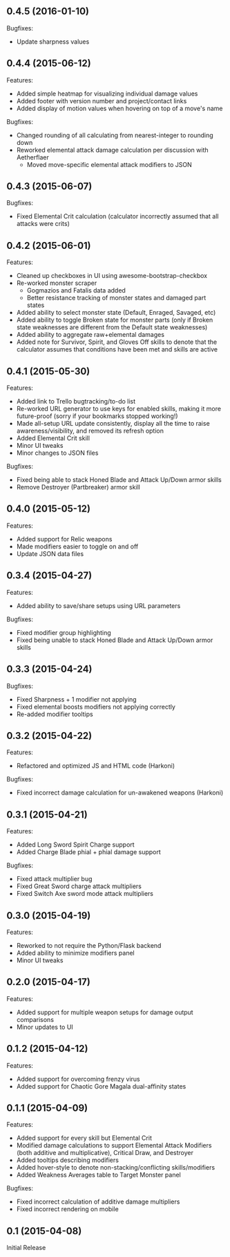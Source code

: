 ## 0.4.5 (2016-01-10)
Bugfixes:

- Update sharpness values

## 0.4.4 (2015-06-12)
Features:

- Added simple heatmap for visualizing individual damage values
- Added footer with version number and project/contact links
- Added display of motion values when hovering on top of a move's name

Bugfixes:

- Changed rounding of all calculating from nearest-integer to rounding down
- Reworked elemental attack damage calculation per discussion with Aetherflaer
  - Moved move-specific elemental attack modifiers to JSON

## 0.4.3 (2015-06-07)
Bugfixes:

- Fixed Elemental Crit calculation (calculator incorrectly assumed that all attacks were crits)

## 0.4.2 (2015-06-01)
Features:

- Cleaned up checkboxes in UI using awesome-bootstrap-checkbox
- Re-worked monster scraper
  - Gogmazios and Fatalis data added
  - Better resistance tracking of monster states and damaged part states
- Added ability to select monster state (Default, Enraged, Savaged, etc)
- Added ability to toggle Broken state for monster parts (only if Broken state weaknesses are different from the Default state weaknesses)
- Added ability to aggregate raw+elemental damages
- Added note for Survivor, Spirit, and Gloves Off skills to denote that the calculator assumes that conditions have been met and skills are active


## 0.4.1 (2015-05-30)
Features:

- Added link to Trello bugtracking/to-do list
- Re-worked URL generator to use keys for enabled skills, making it more future-proof (sorry if your bookmarks stopped working!)
- Made all-setup URL update consistently, display all the time to raise awareness/visibility, and removed its refresh option
- Added Elemental Crit skill
- Minor UI tweaks
- Minor changes to JSON files

Bugfixes:
- Fixed being able to stack Honed Blade and Attack Up/Down armor skills
- Remove Destroyer (Partbreaker) armor skill

## 0.4.0 (2015-05-12)
Features:

- Added support for Relic weapons
- Made modifiers easier to toggle on and off
- Update JSON data files

## 0.3.4 (2015-04-27)
Features:

- Added ability to save/share setups using URL parameters

Bugfixes:

- Fixed modifier group highlighting
- Fixed being unable to stack Honed Blade and Attack Up/Down armor skills

## 0.3.3 (2015-04-24)
Bugfixes:

- Fixed Sharpness + 1 modifier not applying
- Fixed elemental boosts modifiers not applying correctly
- Re-added modifier tooltips

## 0.3.2 (2015-04-22)
Features:

- Refactored and optimized JS and HTML code (Harkoni)

Bugfixes:

- Fixed incorrect damage calculation for un-awakened weapons (Harkoni)

## 0.3.1 (2015-04-21)
Features:

- Added Long Sword Spirit Charge support
- Added Charge Blade phial + phial damage support

Bugfixes:

- Fixed attack multiplier bug
- Fixed Great Sword charge attack multipliers
- Fixed Switch Axe sword mode attack multipliers

## 0.3.0 (2015-04-19)
Features:

- Reworked to not require the Python/Flask backend
- Added ability to minimize modifiers panel
- Minor UI tweaks

## 0.2.0 (2015-04-17)
Features:

- Added support for multiple weapon setups for damage output comparisons
- Minor updates to UI

## 0.1.2 (2015-04-12)
Features:

- Added support for overcoming frenzy virus
- Added support for Chaotic Gore Magala dual-affinity states

## 0.1.1 (2015-04-09)
Features:

- Added support for every skill but Elemental Crit
- Modified damage calculations to support Elemental Attack Modifiers (both additive and multiplicative), Critical Draw, and Destroyer
- Added tooltips describing modifiers
- Added hover-style to denote non-stacking/conflicting skills/modifiers
- Added Weakness Averages table to Target Monster panel

Bugfixes:

- Fixed incorrect calculation of additive damage multipliers
- Fixed incorrect rendering on mobile

## 0.1 (2015-04-08)
Initial Release

